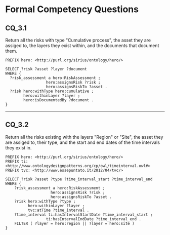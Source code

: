 # Formal Competency Questions
## CQ_3.1
Return all the risks with type "Cumulative process", the asset they are assiged to, the layers they exist within, and the documents that document them.

```SPARQL
PREFIX hero: <http://purl.org/sirius/ontology/hero/>

SELECT ?risk ?asset ?layer ?document
WHERE {
  ?risk_assessment a hero:RiskAssessment ;
                  hero:assignsRisk ?risk ;
                  hero:assignsRiskTo ?asset .
  ?risk hero:withType hero:cumulative ;
        hero:withinLayer ?layer ;
        hero:isDocumentedBy ?document .
}
```

***

## CQ_3.2
Return all the risks existing with the layers "Region" or "Site", the asset they are assiged to, their type, and the start and end dates of the time intervals they exist in.

```SPARQL
PREFIX hero: <http://purl.org/sirius/ontology/hero/>
PREFIX ti: <http://www.ontologydesignpatterns.org/cp/owl/timeinterval.owl#>
PREFIX tvc: <http://www.essepuntato.it/2012/04/tvc/>

SELECT ?risk ?asset ?type ?time_interval_start ?time_interval_end
WHERE {
    ?risk_assessment a hero:RiskAssessment ;
                    hero:assignsRisk ?risk ;
                    hero:assignsRiskTo ?asset .
    ?risk hero:withType ?type ;
          hero:withinLayer ?layer ;
          tvc:atTime ?time_interval .
    ?time_interval ti:hasIntervalStartDate ?time_interval_start ;
                  ti:hasIntervalEndDate ?time_interval_end . 
    FILTER ( ?layer = hero:region || ?layer = hero:site )
}
```
